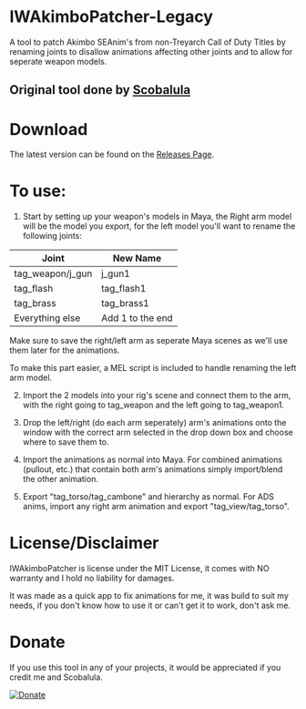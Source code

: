 # IWAkimboPatcher-Legacy

A tool to patch Akimbo SEAnim's from non-Treyarch Call of Duty Titles by renaming joints to disallow 
animations affecting other joints and to allow for seperate weapon models. 

## Original tool done by [Scobalula](https://github.com/Scobalula/)

# Download

The latest version can be found on the [Releases Page](https://github.com/ribbitpoison/IWAkimboPatcher-Legacy/releases).

# To use:

1. Start by setting up your weapon's models in Maya, the Right arm model will be the model you export,
for the left model you'll want to rename the following joints:

| Joint            | New Name         |
|------------------|------------------|
| tag_weapon/j_gun | j_gun1    |
| tag_flash        | tag_flash1    |
| tag_brass        | tag_brass1     |
| Everything else  | Add 1 to the end |

Make sure to save the right/left arm as seperate Maya scenes as we'll use them later for the
animations.

To make this part easier, a MEL script is included to handle renaming the left arm model.

2. Import the 2 models into your rig's scene and connect them to the arm, with the right going to
tag_weapon and the left going to tag_weapon1.

3. Drop the left/right (do each arm seperately) arm's animations onto the window with the correct arm
selected in the drop down box and choose where to save them to.

4. Import the animations as normal into Maya. For combined animations (pullout, etc.) that contain both
arm's animations simply import/blend the other animation.

5. Export "tag_torso/tag_cambone" and hierarchy as normal. For ADS anims, import any right arm animation
and export "tag_view/tag_torso".

# License/Disclaimer

IWAkimboPatcher is license under the MIT License, it comes with NO warranty and I hold no liability for damages.

It was made as a quick app to fix animations for me, it was build to suit my needs, if you don't know how to use it or can't get it to work, don't ask me.

# Donate

If you use this tool in any of your projects, it would be appreciated if you credit me and Scobalula.

[![Donate](https://img.shields.io/badge/Donate-PayPal-yellowgreen.svg)](https://www.patreon.com/venom_modding)

